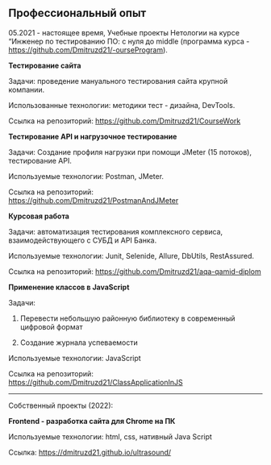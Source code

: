 ## **Профессиональный опыт**

05.2021 - настоящее время, Учебные проекты Нетологии на курсе “Инженер по тестированию ПО: с нуля до middle (программа курса - https://github.com/Dmitruzd21/-ourseProgram).

**Тестирование сайта**

Задачи: проведение мануального тестирования сайта крупной компании.

Использованные технологии: методики тест - дизайна, DevTools.

Ссылка на репозиторий: https://github.com/Dmitruzd21/CourseWork

**Тестирование API и нагрузочное тестирование**

Задачи: Создание профиля нагрузки при помощи JMeter (15 потоков), тестирование API.

Используемые технологии: Postman, JMeter.

Ссылка на репозиторий: https://github.com/Dmitruzd21/PostmanAndJMeter

**Курсовая работа**

Задачи: автоматизация тестирования комплексного сервиса, взаимодействующего с СУБД и API Банка.

Используемые технологии: Junit, Selenide, Allure, DbUtils, RestAssured.

Ссылка на репозиторий: https://github.com/Dmitruzd21/aqa-qamid-diplom

**Применение классов в JavaScript**

Задачи:

1. Перевести небольшую районную библиотеку в современный цифровой формат

2. Создание журнала успеваемости

Используемые технологии: JavaScript

Ссылка на репозиторий: https://github.com/Dmitruzd21/ClassApplicationInJS

---

Собственный проекты (2022):

**Frontend - разработка сайта для Chrome на ПК**

Используемые технологии: html, css, нативный Java Script

Ссылка: https://dmitruzd21.github.io/ultrasound/
